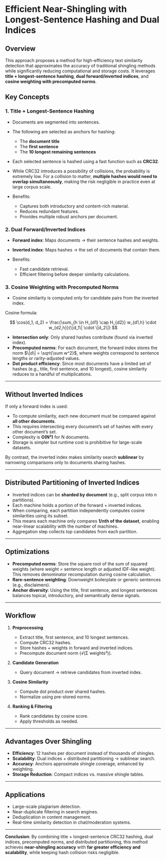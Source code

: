 # Efficient Near-Shingling with Longest-Sentence Hashing and Dual Indices

## Overview

This approach proposes a method for high-efficiency text similarity detection that approximates the accuracy of traditional shingling methods while significantly reducing computational and storage costs. It leverages **title + longest-sentence hashing**, **dual forward/inverted indices**, and **cosine weighting with precomputed norms**.

## Key Concepts

### 1. Title + Longest-Sentence Hashing

* Documents are segmented into sentences.
* The following are selected as anchors for hashing:

    * The **document title**
    * The **first sentence**
    * The **10 longest remaining sentences**
* Each selected sentence is hashed using a fast function such as **CRC32**.
* While CRC32 introduces a possibility of collisions, the probability is extremely low. For a collision to matter, **multiple hashes would need to overlap simultaneously**, making the risk negligible in practice even at large corpus scale.
* Benefits:

    * Captures both introductory and content-rich material.
    * Reduces redundant features.
    * Provides multiple robust anchors per document.

### 2. Dual Forward/Inverted Indices

* **Forward index**: Maps documents → their sentence hashes and weights.
* **Inverted index**: Maps hashes → the set of documents that contain them.
* Benefits:

    * Fast candidate retrieval.
    * Efficient filtering before deeper similarity calculations.

### 3. Cosine Weighting with Precomputed Norms

* Cosine similarity is computed only for candidate pairs from the inverted index.

Cosine formula:

$$
\cos(d_1, d_2) = \frac{\sum_{h \in H_{d1} \cap H_{d2}} w_{d1,h} \cdot w_{d2,h}}{\|d_1\| \cdot \|d_2\|}
$$

* **Intersection only**: Only shared hashes contribute (found via inverted index).
* **Precomputed norms**: For each document, the forward index stores the norm $\|d\| = \sqrt{\sum w^2}$, where weights correspond to sentence lengths or rarity-adjusted values.
* **Dot product efficiency**: Since most documents have a limited set of hashes (e.g., title, first sentence, and 10 longest), cosine similarity reduces to a handful of multiplications.

---

## Without Inverted Indices

If only a forward index is used:

* To compute similarity, each new document must be compared against **all other documents**.
* This requires intersecting every document’s set of hashes with every other document’s set.
* Complexity is **O(N²)** for N documents.
* Storage is simpler but runtime cost is prohibitive for large-scale datasets.

By contrast, the inverted index makes similarity search **sublinear** by narrowing comparisons only to documents sharing hashes.

---

## Distributed Partitioning of Inverted Indices

* Inverted indices can be **sharded by document** (e.g., split corpus into n partitions).
* Each machine holds a portion of the forward + inverted indices.
* When comparing, each partition independently computes cosine similarities using its subset.
* This means each machine only compares **1/nth of the dataset**, enabling near-linear scalability with the number of machines.
* Aggregation step collects top candidates from each partition.

---

## Optimizations

* **Precomputed norms**: Store the square root of the sum of squared weights (where weight = sentence length or adjusted IDF-like weight). This removes denominator recomputation during cosine calculation.
* **Rare-sentence weighting**: Downweight boilerplate or generic sentences (e.g., disclaimers).
* **Anchor diversity**: Using the title, first sentence, and longest sentences balances topical, introductory, and semantically dense signals.

---

## Workflow

1. **Preprocessing**

    * Extract title, first sentence, and 10 longest sentences.
    * Compute CRC32 hashes.
    * Store hashes + weights in forward and inverted indices.
    * Precompute document norm (√(Σ weights²)).

2. **Candidate Generation**

    * Query document → retrieve candidates from inverted index.

3. **Cosine Similarity**

    * Compute dot product over shared hashes.
    * Normalize using pre-stored norms.

4. **Ranking & Filtering**

    * Rank candidates by cosine score.
    * Apply thresholds as needed.

---

## Advantages Over Shingling

* **Efficiency**: 12 hashes per document instead of thousands of shingles.
* **Scalability**: Dual indices + distributed partitioning → sublinear search.
* **Accuracy**: Anchors approximate shingle coverage, enhanced by weighting.
* **Storage Reduction**: Compact indices vs. massive shingle tables.

---

## Applications

* Large-scale plagiarism detection.
* Near-duplicate filtering in search engines.
* Deduplication in content management.
* Real-time similarity detection in chat/moderation systems.

---

**Conclusion**: By combining title + longest-sentence CRC32 hashing, dual indices, precomputed norms, and distributed partitioning, this method achieves **near-shingling accuracy** with **far greater efficiency and scalability**, while keeping hash collision risks negligible.

